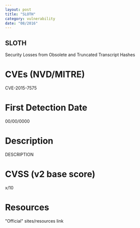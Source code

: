 ```yaml
---
layout: post
title: "SLOTH"
category: vulnerability
date: "08/2016"
---
```


## SLOTH

Security Losses from Obsolete and Truncated Transcript Hashes

# CVEs (NVD/MITRE)
CVE-2015-7575

# First Detection Date
00/00/0000

# Description
DESCRIPTION

# CVSS (v2 base score)
x/10

# Resources
"Official" sites/resources link

